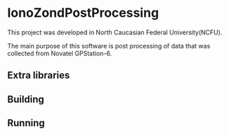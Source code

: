 # IonoZondPostProcessing
This project was developed in North Caucasian Federal University(NCFU).

The main purpose of this software is post processing of data that was collected from Novatel GPStation-6. 

## Extra libraries



## Building


## Running
